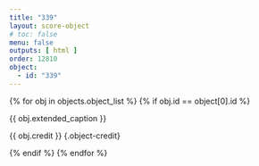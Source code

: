```yaml
---
title: "339"
layout: score-object
# toc: false
menu: false
outputs: [ html ]
order: 12810
object:
  - id: "339"
---
```


{% for obj in objects.object_list %}
{% if obj.id == object[0].id %}

{{ obj.extended_caption }}

{{ obj.credit }} {.object-credit}

{% endif %}
{% endfor %}
